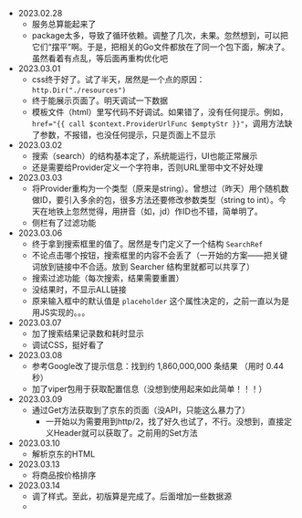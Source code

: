 - 2023.02.28
  - 服务总算能起来了
  - package太多，导致了循环依赖。调整了几次，未果。忽然想到，可以把它们“摆平”啊。于是，把相关的Go文件都放在了同一个包下面，解决了。虽然看着有点乱，等后面再重构优化吧
- 2023.03.01
  - css终于好了。试了半天，居然是一个点的原因：`http.Dir("./resources")`
  - 终于能展示页面了。明天调试一下数据
  - 模板文件（html）里写代码不好调试。如果错了，没有任何提示。例如，`href="{{ call $context.ProviderUrlFunc $emptyStr }}"`，调用方法缺了参数，不报错，也没任何提示，只是页面上不显示
- 2023.03.02
  - 搜索（search）的结构基本定了，系统能运行，UI也能正常展示
  - 还是需要给Provider定义一个字符串，否则URL里带中文不好处理
- 2023.03.03
  - 将Provider重构为一个类型（原来是string）。曾想过（昨天）用个随机数做ID，要引入多余的包，很多方法还要修改参数类型（string to int）。今天在地铁上忽然觉得，用拼音（如，jd）作ID也不错，简单明了。
  - 侧栏有了过滤功能
- 2023.03.06
  - 终于拿到搜索框里的值了。居然是专门定义了一个结构 `SearchRef`
  - 不论点击哪个按钮，搜索框里的内容不会丢了（一开始的方案——把关键词放到链接中不合适。放到 Searcher 结构里就都可以共享了）
  - 搜索过滤功能（每次搜索，结果需要重置）
  - 没结果时，不显示ALL链接
  - 原来输入框中的默认值是 `placeholder` 这个属性决定的，之前一直以为是用JS实现的。。。
- 2023.03.07
  - 加了搜索结果记录数和耗时显示
  - 调试CSS，挺好看了
- 2023.03.08
  - 参考Google改了提示信息：找到约 1,860,000,000 条结果 （用时 0.44 秒） 
  - 加了viper包用于获取配置信息（没想到使用起来如此简单！！！）
- 2023.03.09
  - 通过Get方法获取到了京东的页面（没API，只能这么暴力了）
    - 一开始以为需要用到http/2，找了好久也试了，不行。没想到，直接定义Header就可以获取了。之前用的Set方法
- 2023.03.10
  - 解析京东的HTML
- 2023.03.13
  - 将商品按价格排序
- 2023.03.14
  - 调了样式。至此，初版算是完成了。后面增加一些数据源
  - 
